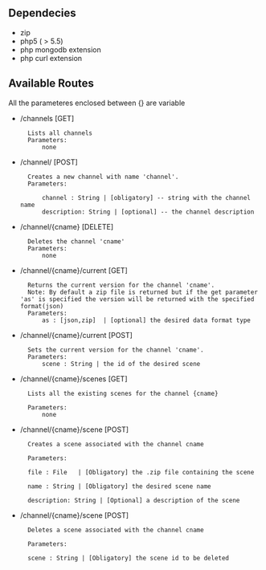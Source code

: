## Dependecies
- zip
- php5 ( > 5.5)
- php mongodb extension
- php curl extension
## Available Routes
All the parameteres enclosed between {} are variable

- /channels [GET]

        Lists all channels
        Parameters:
            none
        
- /channel/ [POST] 

        Creates a new channel with name 'channel'. 
        Parameters:
            
            channel : String | [obligatory] -- string with the channel name
            description: String | [optional] -- the channel description
            
        
- /channel/{cname} [DELETE]
        
        Deletes the channel 'cname'
        Parameters:
            none

- /channel/{cname}/current [GET]
        
        Returns the current version for the channel 'cname'.
        Note: By default a zip file is returned but if the get parameter 'as' is specified the version will be returned with the specified format(json)
        Parameters:
            as : [json,zip]  | [optional] the desired data format type 
        

- /channel/{cname}/current [POST]
        
        Sets the current version for the channel 'cname'.
        Parameters:
            scene : String | the id of the desired scene
        
        
- /channel/{cname}/scenes [GET]

        Lists all the existing scenes for the channel {cname}
        
        Parameters:
            none

- /channel/{cname}/scene [POST]

        Creates a scene associated with the channel cname
        
        Parameters:
        
        file : File   | [Obligatory] the .zip file containing the scene
        
        name : String | [Obligatory] the desired scene name

        description: String | [Optional] a description of the scene

- /channel/{cname}/scene [POST]

        Deletes a scene associated with the channel cname
        
        Parameters:
        
        scene : String | [Obligatory] the scene id to be deleted
        
